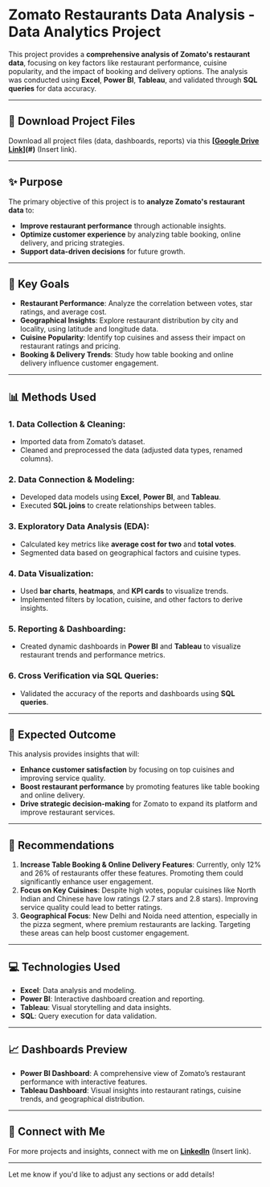# Zomato Restaurants Data Analysis - Data Analytics Project

This project provides a **comprehensive analysis of Zomato's restaurant data**, focusing on key factors like restaurant performance, cuisine popularity, and the impact of booking and delivery options. The analysis was conducted using **Excel**, **Power BI**, **Tableau**, and validated through **SQL queries** for data accuracy.

---

## 📂 **Download Project Files**

Download all project files (data, dashboards, reports) via this **[[Google Drive Link](https://drive.google.com/drive/folders/1CDBZl8PxXCzRXy-BgdGZf6xnuLgfQlPX?usp=sharing)](#)** (Insert link).

---

## ✨ **Purpose**

The primary objective of this project is to **analyze Zomato's restaurant data** to:
- **Improve restaurant performance** through actionable insights.
- **Optimize customer experience** by analyzing table booking, online delivery, and pricing strategies.
- **Support data-driven decisions** for future growth.

---

## 🎯 **Key Goals**

- **Restaurant Performance**: Analyze the correlation between votes, star ratings, and average cost.
- **Geographical Insights**: Explore restaurant distribution by city and locality, using latitude and longitude data.
- **Cuisine Popularity**: Identify top cuisines and assess their impact on restaurant ratings and pricing.
- **Booking & Delivery Trends**: Study how table booking and online delivery influence customer engagement.

---

## 📊 **Methods Used**

### **1. Data Collection & Cleaning:**
- Imported data from Zomato’s dataset.
- Cleaned and preprocessed the data (adjusted data types, renamed columns).

### **2. Data Connection & Modeling:**
- Developed data models using **Excel**, **Power BI**, and **Tableau**.
- Executed **SQL joins** to create relationships between tables.

### **3. Exploratory Data Analysis (EDA):**
- Calculated key metrics like **average cost for two** and **total votes**.
- Segmented data based on geographical factors and cuisine types.

### **4. Data Visualization:**
- Used **bar charts**, **heatmaps**, and **KPI cards** to visualize trends.
- Implemented filters by location, cuisine, and other factors to derive insights.

### **5. Reporting & Dashboarding:**
- Created dynamic dashboards in **Power BI** and **Tableau** to visualize restaurant trends and performance metrics.

### **6. Cross Verification via SQL Queries:**
- Validated the accuracy of the reports and dashboards using **SQL queries**.

---

## 🚀 **Expected Outcome**

This analysis provides insights that will:
- **Enhance customer satisfaction** by focusing on top cuisines and improving service quality.
- **Boost restaurant performance** by promoting features like table booking and online delivery.
- **Drive strategic decision-making** for Zomato to expand its platform and improve restaurant services.

---

## 📝 **Recommendations**

1. **Increase Table Booking & Online Delivery Features**: Currently, only 12% and 26% of restaurants offer these features. Promoting them could significantly enhance user engagement.
2. **Focus on Key Cuisines**: Despite high votes, popular cuisines like North Indian and Chinese have low ratings (2.7 stars and 2.8 stars). Improving service quality could lead to better ratings.
3. **Geographical Focus**: New Delhi and Noida need attention, especially in the pizza segment, where premium restaurants are lacking. Targeting these areas can help boost customer engagement.

---

## 💻 **Technologies Used**

- **Excel**: Data analysis and modeling.
- **Power BI**: Interactive dashboard creation and reporting.
- **Tableau**: Visual storytelling and data insights.
- **SQL**: Query execution for data validation.

---

## 📈 **Dashboards Preview**

- **Power BI Dashboard**: A comprehensive view of Zomato’s restaurant performance with interactive features.
- **Tableau Dashboard**: Visual insights into restaurant ratings, cuisine trends, and geographical distribution.

---

## 🔗 **Connect with Me**

For more projects and insights, connect with me on **[LinkedIn](#)** (Insert link).

---

Let me know if you'd like to adjust any sections or add details!

